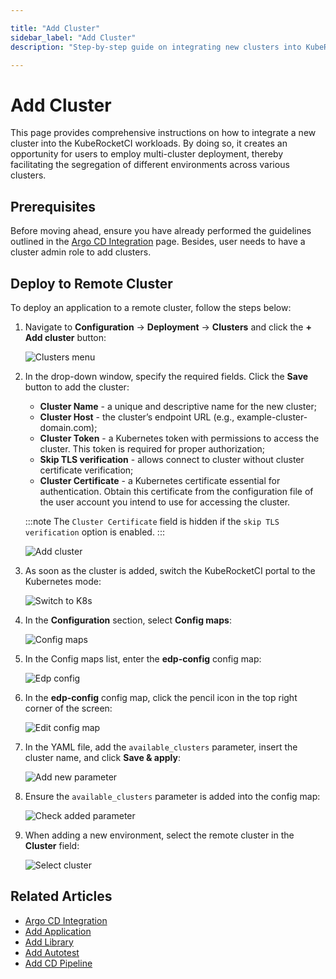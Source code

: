 ```yaml
---

title: "Add Cluster"
sidebar_label: "Add Cluster"
description: "Step-by-step guide on integrating new clusters into KubeRocketCI for multi-cluster deployment, enhancing environment segregation and management."

---
```

<!-- markdownlint-disable MD025 -->

# Add Cluster

<head>
  <link rel="canonical" href="https://docs.kuberocketci.io/docs/user-guide/add-cluster/" />
</head>

This page provides comprehensive instructions on how to integrate a new cluster into the KubeRocketCI workloads. By doing so, it creates an opportunity for users to employ multi-cluster deployment, thereby facilitating the segregation of different environments across various clusters.

## Prerequisites

Before moving ahead, ensure you have already performed the guidelines outlined in the [Argo CD Integration](../operator-guide/cd/argocd-integration.md#deploy-argo-cd-application-to-remote-cluster-optional) page. Besides, user needs to have a cluster admin role to add clusters.

## Deploy to Remote Cluster

To deploy an application to a remote cluster, follow the steps below:

1. Navigate to **Configuration** -> **Deployment** -> **Clusters** and click the **+ Add cluster** button:

    ![Clusters menu](../assets/user-guide/add_new_cluster.png "Clusters menu")

2. In the drop-down window, specify the required fields. Click the **Save** button to add the cluster:

    * **Cluster Name** - a unique and descriptive name for the new cluster;
    * **Cluster Host** - the cluster’s endpoint URL (e.g., example-cluster-domain.com);
    * **Cluster Token** - a Kubernetes token with permissions to access the cluster. This token is required for proper authorization;
    * **Skip TLS verification** - allows connect to cluster without cluster certificate verification;
    * **Cluster Certificate** - a Kubernetes certificate essential for authentication. Obtain this certificate from the configuration file of the user account you intend to use for accessing the cluster.

    :::note
      The `Cluster Certificate` field is hidden if the `skip TLS verification` option is enabled.
    :::

    ![Add cluster](../assets/user-guide/krci-portal-add-cluster.png "Add cluster")

3. As soon as the cluster is added, switch the KubeRocketCI portal to the Kubernetes mode:

    ![Switch to K8s](../assets/user-guide/add-cluster-switch-to-k8s.png "Switch to K8s")

4. In the **Configuration** section, select **Config maps**:

    ![Config maps](../assets/user-guide/add-cluster-enter-config-maps.png "Config maps")

5. In the Config maps list, enter the **edp-config** config map:

    ![Edp config](../assets/user-guide/add-cluster-edp-config.png "Edp config")

6. In the **edp-config** config map, click the pencil icon in the top right corner of the screen:

    ![Edit config map](../assets/user-guide/add-cluster-edit-config-map.png "Edit config map")

7. In the YAML file, add the `available_clusters` parameter, insert the cluster name, and click **Save & apply**:

    ![Add new parameter](../assets/user-guide/add-available-clusters.png "Add new parameter")

8. Ensure the `available_clusters` parameter is added into the config map:

    ![Check added parameter](../assets/user-guide/add-cluster-check-parameter.png "Check added parameter")

9. When adding a new environment, select the remote cluster in the **Cluster** field:

    ![Select cluster](../assets/user-guide/select-cluster.png "Select cluster")

## Related Articles

* [Argo CD Integration](../operator-guide/cd/argocd-integration.md)
* [Add Application](add-application.md)
* [Add Library](add-library.md)
* [Add Autotest](add-autotest.md)
* [Add CD Pipeline](add-cd-pipeline.md)

